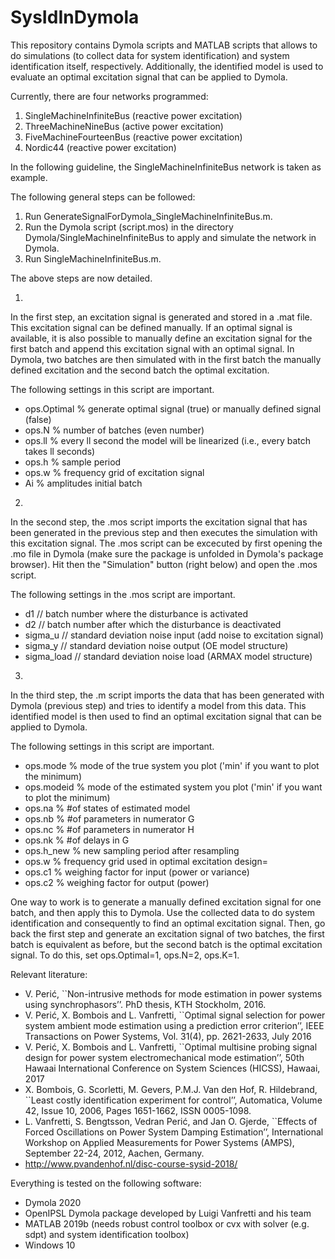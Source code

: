 # SysIdInDymola

This repository contains Dymola scripts and MATLAB scripts that allows to do simulations (to collect data for system identification) and system identification itself, respectively. Additionally, the identified model is used to evaluate an optimal excitation signal that can be applied to Dymola.

Currently, there are four networks programmed:

1)	SingleMachineInfiniteBus (reactive power excitation)
2)	ThreeMachineNineBus (active power excitation)
3)	FiveMachineFourteenBus (reactive power excitation)
4)	Nordic44 (reactive power excitation)

In the following guideline, the SingleMachineInfiniteBus network is taken as example.

The following general steps can be followed:

1)	Run GenerateSignalForDymola_SingleMachineInfiniteBus.m.
2)	Run the Dymola script (script.mos) in the directory Dymola/SingleMachineInfiniteBus to apply and simulate the network in Dymola.
3)	Run SingleMachineInfiniteBus.m.

The above steps are now detailed.

1)
In the first step, an excitation signal is generated and stored in a .mat file. This excitation signal can be defined manually. If an optimal signal is available, it is also possible to manually define an excitation signal for the first batch and append this excitation signal with an optimal signal. In Dymola, two batches are then simulated with in the first batch the manually defined excitation and the second batch the optimal excitation.

The following settings in this script are important.

- ops.Optimal 	% generate optimal signal (true) or manually defined signal (false)
- ops.N         % number of batches (even number)
- ops.ll        % every ll second the model will be linearized (i.e., every batch takes ll seconds)
- ops.h         % sample period
- ops.w        	% frequency grid of excitation signal
- Ai            % amplitudes initial batch

2)
In the second step, the .mos script imports the excitation signal that has been generated in the previous step and then executes the simulation with this excitation signal.
The .mos script can be excecuted by first opening the .mo file in Dymola (make sure the package is unfolded in Dymola's package browser). Hit then the "Simulation" button (right below) and open the .mos script.         

The following settings in the .mos script are important.

- d1           	// batch number where the disturbance is activated
- d2          	// batch number after which the disturbance is deactivated
- sigma_u    	// standard deviation noise input (add noise to excitation signal)
- sigma_y     	// standard deviation noise output (OE model structure)
- sigma_load   	// standard deviation noise load (ARMAX model structure)

3)
In the third step, the .m script imports the data that has been generated with Dymola (previous step) and tries to identify a model from this data. This identified model is then used to find an optimal excitation signal that can be applied to Dymola.

The following settings in this script are important.

- ops.mode  		% mode of the true system you plot ('min' if you want to plot the minimum)
- ops.modeid     	% mode of the estimated system you plot ('min' if you want to plot the minimum)
- ops.na       		% #of states of estimated model
- ops.nb         	% #of parameters in numerator G
- ops.nc         	% #of parameters in numerator H
- ops.nk         	% #of delays in G
- ops.h_new      	% new sampling period after resampling
- ops.w          	% frequency grid used in optimal excitation design=
- ops.c1         	% weighing factor for input (power or variance)
- ops.c2         	% weighing factor for output (power) 
 

One way to work is to generate a manually defined excitation signal for one batch, and then apply this to Dymola. Use the collected data to do system identification and consequently to find an optimal excitation signal. Then, go back the first step and generate an excitation signal of two batches, the first batch is equivalent as before, but the second batch is the optimal excitation signal. To do this, set ops.Optimal=1, ops.N=2, ops.K=1.     

Relevant literature:
- V. Perić, ``Non-intrusive methods for mode estimation in power systems using synchrophasors’’. PhD thesis, KTH Stockholm, 2016.
- V. Perić, X. Bombois and L. Vanfretti, ``Optimal signal selection for power system ambient mode estimation using a prediction error criterion’’, IEEE Transactions on Power Systems, Vol. 31(4), pp. 2621-2633, July 2016
- V. Perić, X. Bombois and L. Vanfretti, ``Optimal multisine probing signal design for power system electromechanical mode estimation’’, 50th Hawaai International Conference on System Sciences (HICSS), Hawaai, 2017
- X. Bombois, G. Scorletti, M. Gevers, P.M.J. Van den Hof, R. Hildebrand, ``Least costly identification experiment for control’’, Automatica, Volume 42, Issue 10, 2006, Pages 1651-1662, ISSN 0005-1098.
- L. Vanfretti, S. Bengtsson,  Vedran Perić, and Jan O. Gjerde, ``Effects of Forced Oscillations on Power System Damping Estimation’’,  International  Workshop on Applied Measurements  for Power Systems (AMPS), September 22-24, 2012, Aachen, Germany.
- http://www.pvandenhof.nl/disc-course-sysid-2018/


Everything is tested on the following software:

- Dymola 2020
- OpenIPSL Dymola package developed by Luigi Vanfretti and his team 
- MATLAB 2019b (needs robust control toolbox or cvx with solver (e.g. sdpt) and system identification toolbox)
- Windows 10



